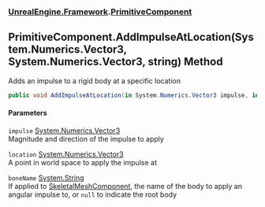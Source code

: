 ### [UnrealEngine.Framework](./UnrealEngine-Framework.md 'UnrealEngine.Framework').[PrimitiveComponent](./PrimitiveComponent.md 'UnrealEngine.Framework.PrimitiveComponent')
## PrimitiveComponent.AddImpulseAtLocation(System.Numerics.Vector3, System.Numerics.Vector3, string) Method
Adds an impulse to a rigid body at a specific location  
```csharp
public void AddImpulseAtLocation(in System.Numerics.Vector3 impulse, in System.Numerics.Vector3 location, string boneName=null);
```
#### Parameters
<a name='UnrealEngine-Framework-PrimitiveComponent-AddImpulseAtLocation(System-Numerics-Vector3_System-Numerics-Vector3_string)-impulse'></a>
`impulse` [System.Numerics.Vector3](https://docs.microsoft.com/en-us/dotnet/api/System.Numerics.Vector3 'System.Numerics.Vector3')  
Magnitude and direction of the impulse to apply  
  
<a name='UnrealEngine-Framework-PrimitiveComponent-AddImpulseAtLocation(System-Numerics-Vector3_System-Numerics-Vector3_string)-location'></a>
`location` [System.Numerics.Vector3](https://docs.microsoft.com/en-us/dotnet/api/System.Numerics.Vector3 'System.Numerics.Vector3')  
A point in world space to apply the impulse at  
  
<a name='UnrealEngine-Framework-PrimitiveComponent-AddImpulseAtLocation(System-Numerics-Vector3_System-Numerics-Vector3_string)-boneName'></a>
`boneName` [System.String](https://docs.microsoft.com/en-us/dotnet/api/System.String 'System.String')  
If applied to [SkeletalMeshComponent](./SkeletalMeshComponent.md 'UnrealEngine.Framework.SkeletalMeshComponent'), the name of the body to apply an angular impulse to, or `null` to indicate the root body  
  
